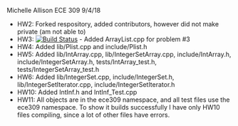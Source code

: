 Michelle Allison
ECE 309
9/4/18
* HW2: Forked respository, added contributors, however did not make private (am not able to)
* HW3: [![Build Status](https://travis-ci.com/mallisonNCSU/ece309-fall18-malliso.svg?token=Sk3sy9yHatoUW3epYZzC&branch=master)](https://travis-ci.com/mallisonNCSU/ece309-fall18-malliso) - Added ArrayList.cpp for problem #3
* HW4: Added lib/Plist.cpp and include/Plist.h
* HW5: Added lib/IntArray.cpp, lib/IntegerSetArray.cpp, include/IntArray.h, include/IntegerSetArray.h, tests/IntArray_test.h, tests/IntegerSetArray_test.h
* HW6: Added lib/IntegerSet.cpp, include/IntegerSet.h, lib/IntegerSetIterator.cpp, include/IntegerSetIterator.h
* HW10: Added IntInf.h and IntInf_Test.cpp
* HW11: All objects are in the ece309 namespace, and all test files use the ece309 namespace. To show it builds successfully I have only HW10 files compiling, since a lot of other files have errors.
